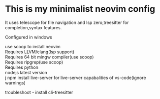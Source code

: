 # This is my minimalist neovim config

It uses telescope for file navigation and lsp zero,treesitter for completion,syntax features.

Configured in windows

use scoop to install neovim <br>
Requires LLVM/clang(lsp support) <br>
Requires 64 bit mingw compiler(use scoop) <br>
Requires ripgrep(use scoop)<br>
Requires python<br>
nodejs latest version<br>j
npm install live-server for live-server capabalities of vs-code(ignore warnings)<br>



troubleshoot - install cli-treesitter<br>
